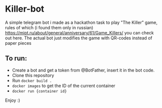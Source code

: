 # Killer-bot

A simple telegram bot i made as a hackathon task to play "The Killer" game, rules of which (i found them only in russian) https://mipt.ru/about/general/anniversary/61/Game_Killers/ you can check out here. The actual bot just modifies the game with QR-codes instead of paper pieces


## To run:
  - Create a bot and get a token from @BotFather, insert it in the bot code.
  - Clone this repository
  - Run ``` docker build . ```
  - ``` docker images ``` to get the ID of the current container
  - ``` docker run {container id} ```

Enjoy :)
  
